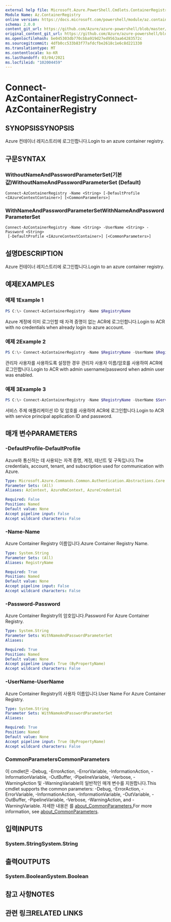 ```yaml
---
external help file: Microsoft.Azure.PowerShell.Cmdlets.ContainerRegistry.dll-Help.xml
Module Name: Az.ContainerRegistry
online version: https://docs.microsoft.com/powershell/module/az.containerregistry/connect-azcontainerregistry
schema: 2.0.0
content_git_url: https://github.com/Azure/azure-powershell/blob/master/src/ContainerRegistry/ContainerRegistry/help/Connect-AzContainerRegistry.md
original_content_git_url: https://github.com/Azure/azure-powershell/blob/master/src/ContainerRegistry/ContainerRegistry/help/Connect-AzContainerRegistry.md
ms.openlocfilehash: be045303db770cbba919d27ed9563aa64283572c
ms.sourcegitcommit: 4dfb0cc533b83f77afdcfbe2618c1e6c8d221330
ms.translationtype: MT
ms.contentlocale: ko-KR
ms.lasthandoff: 03/04/2021
ms.locfileid: "102004459"
---
```

# <span data-ttu-id="1ced9-101">Connect-AzContainerRegistry</span><span class="sxs-lookup"><span data-stu-id="1ced9-101">Connect-AzContainerRegistry</span></span>

## <span data-ttu-id="1ced9-102">SYNOPSIS</span><span class="sxs-lookup"><span data-stu-id="1ced9-102">SYNOPSIS</span></span>
<span data-ttu-id="1ced9-103">Azure 컨테이너 레지스트리에 로그인합니다.</span><span class="sxs-lookup"><span data-stu-id="1ced9-103">Login to an azure container registry.</span></span>

## <span data-ttu-id="1ced9-104">구문</span><span class="sxs-lookup"><span data-stu-id="1ced9-104">SYNTAX</span></span>

### <span data-ttu-id="1ced9-105">WithoutNameAndPasswordParameterSet(기본값)</span><span class="sxs-lookup"><span data-stu-id="1ced9-105">WithoutNameAndPasswordParameterSet (Default)</span></span>
```
Connect-AzContainerRegistry -Name <String> [-DefaultProfile <IAzureContextContainer>] [<CommonParameters>]
```

### <span data-ttu-id="1ced9-106">WithNameAndPasswordParameterSet</span><span class="sxs-lookup"><span data-stu-id="1ced9-106">WithNameAndPasswordParameterSet</span></span>
```
Connect-AzContainerRegistry -Name <String> -UserName <String> -Password <String>
 [-DefaultProfile <IAzureContextContainer>] [<CommonParameters>]
```

## <span data-ttu-id="1ced9-107">설명</span><span class="sxs-lookup"><span data-stu-id="1ced9-107">DESCRIPTION</span></span>
<span data-ttu-id="1ced9-108">Azure 컨테이너 레지스트리에 로그인합니다.</span><span class="sxs-lookup"><span data-stu-id="1ced9-108">Login to an azure container registry.</span></span>

## <span data-ttu-id="1ced9-109">예제</span><span class="sxs-lookup"><span data-stu-id="1ced9-109">EXAMPLES</span></span>

### <span data-ttu-id="1ced9-110">예제 1</span><span class="sxs-lookup"><span data-stu-id="1ced9-110">Example 1</span></span>
```powershell
PS C:\> Connect-AzContainerRegistry -Name $RegistryName
```

<span data-ttu-id="1ced9-111">Azure 계정에 이미 로그인할 때 자격 증명이 없는 ACR에 로그인합니다.</span><span class="sxs-lookup"><span data-stu-id="1ced9-111">Login to ACR with no credentials when already login to azure account.</span></span>

### <span data-ttu-id="1ced9-112">예제 2</span><span class="sxs-lookup"><span data-stu-id="1ced9-112">Example 2</span></span>
```powershell
PS C:\> Connect-AzContainerRegistry -Name $RegistryName -UserName $RegistryName -Password $AdminPassWord
```

<span data-ttu-id="1ced9-113">관리자 사용자를 사용하도록 설정한 경우 관리자 사용자 이름/암호를 사용하여 ACR에 로그인합니다.</span><span class="sxs-lookup"><span data-stu-id="1ced9-113">Login to ACR with admin username/password when admin user was enabled.</span></span>

### <span data-ttu-id="1ced9-114">예제 3</span><span class="sxs-lookup"><span data-stu-id="1ced9-114">Example 3</span></span>
```powershell
PS C:\> Connect-AzContainerRegistry -Name $RegistryName -UserName $ServicePrincipal -Password $ServicePrincipalPassword
```

<span data-ttu-id="1ced9-115">서비스 주체 애플리케이션 ID 및 암호를 사용하여 ACR에 로그인합니다.</span><span class="sxs-lookup"><span data-stu-id="1ced9-115">Login to ACR with service principal application ID and password.</span></span>

## <span data-ttu-id="1ced9-116">매개 변수</span><span class="sxs-lookup"><span data-stu-id="1ced9-116">PARAMETERS</span></span>

### <span data-ttu-id="1ced9-117">-DefaultProfile</span><span class="sxs-lookup"><span data-stu-id="1ced9-117">-DefaultProfile</span></span>
<span data-ttu-id="1ced9-118">Azure와 통신하는 데 사용되는 자격 증명, 계정, 테넌트 및 구독입니다.</span><span class="sxs-lookup"><span data-stu-id="1ced9-118">The credentials, account, tenant, and subscription used for communication with Azure.</span></span>

```yaml
Type: Microsoft.Azure.Commands.Common.Authentication.Abstractions.Core.IAzureContextContainer
Parameter Sets: (All)
Aliases: AzContext, AzureRmContext, AzureCredential

Required: False
Position: Named
Default value: None
Accept pipeline input: False
Accept wildcard characters: False
```

### <span data-ttu-id="1ced9-119">-Name</span><span class="sxs-lookup"><span data-stu-id="1ced9-119">-Name</span></span>
<span data-ttu-id="1ced9-120">Azure Container Registry 이름입니다.</span><span class="sxs-lookup"><span data-stu-id="1ced9-120">Azure Container Registry Name.</span></span>

```yaml
Type: System.String
Parameter Sets: (All)
Aliases: RegistryName

Required: True
Position: Named
Default value: None
Accept pipeline input: False
Accept wildcard characters: False
```

### <span data-ttu-id="1ced9-121">-Password</span><span class="sxs-lookup"><span data-stu-id="1ced9-121">-Password</span></span>
<span data-ttu-id="1ced9-122">Azure Container Registry의 암호입니다.</span><span class="sxs-lookup"><span data-stu-id="1ced9-122">Password For Azure Container Registry.</span></span>

```yaml
Type: System.String
Parameter Sets: WithNameAndPasswordParameterSet
Aliases:

Required: True
Position: Named
Default value: None
Accept pipeline input: True (ByPropertyName)
Accept wildcard characters: False
```

### <span data-ttu-id="1ced9-123">-UserName</span><span class="sxs-lookup"><span data-stu-id="1ced9-123">-UserName</span></span>
<span data-ttu-id="1ced9-124">Azure Container Registry의 사용자 이름입니다.</span><span class="sxs-lookup"><span data-stu-id="1ced9-124">User Name For Azure Container Registry.</span></span>

```yaml
Type: System.String
Parameter Sets: WithNameAndPasswordParameterSet
Aliases:

Required: True
Position: Named
Default value: None
Accept pipeline input: True (ByPropertyName)
Accept wildcard characters: False
```

### <span data-ttu-id="1ced9-125">CommonParameters</span><span class="sxs-lookup"><span data-stu-id="1ced9-125">CommonParameters</span></span>
<span data-ttu-id="1ced9-126">이 cmdlet은 -Debug, -ErrorAction, -ErrorVariable, -InformationAction, -InformationVariable, -OutBuffer, -PipelineVariable, -Verbose, -WarningAction 및 -WarningVariable의 일반적인 매개 변수를 지원합니다.</span><span class="sxs-lookup"><span data-stu-id="1ced9-126">This cmdlet supports the common parameters: -Debug, -ErrorAction, -ErrorVariable, -InformationAction, -InformationVariable, -OutVariable, -OutBuffer, -PipelineVariable, -Verbose, -WarningAction, and -WarningVariable.</span></span> <span data-ttu-id="1ced9-127">자세한 내용은 를 [about_CommonParameters.](http://go.microsoft.com/fwlink/?LinkID=113216)</span><span class="sxs-lookup"><span data-stu-id="1ced9-127">For more information, see [about_CommonParameters](http://go.microsoft.com/fwlink/?LinkID=113216).</span></span>

## <span data-ttu-id="1ced9-128">입력</span><span class="sxs-lookup"><span data-stu-id="1ced9-128">INPUTS</span></span>

### <span data-ttu-id="1ced9-129">System.String</span><span class="sxs-lookup"><span data-stu-id="1ced9-129">System.String</span></span>

## <span data-ttu-id="1ced9-130">출력</span><span class="sxs-lookup"><span data-stu-id="1ced9-130">OUTPUTS</span></span>

### <span data-ttu-id="1ced9-131">System.Boolean</span><span class="sxs-lookup"><span data-stu-id="1ced9-131">System.Boolean</span></span>

## <span data-ttu-id="1ced9-132">참고 사항</span><span class="sxs-lookup"><span data-stu-id="1ced9-132">NOTES</span></span>

## <span data-ttu-id="1ced9-133">관련 링크</span><span class="sxs-lookup"><span data-stu-id="1ced9-133">RELATED LINKS</span></span>
